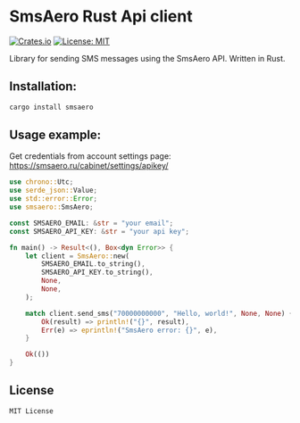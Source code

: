 # SmsAero Rust Api client

[![Crates.io](https://img.shields.io/crates/v/smsaero)](https://crates.io/crates/smsaero)
[![License: MIT](https://img.shields.io/badge/License-MIT-yellow.svg)](https://opensource.org/licenses/MIT)

Library for sending SMS messages using the SmsAero API. Written in Rust.

## Installation:

```bash
cargo install smsaero
```

## Usage example:

Get credentials from account settings page: https://smsaero.ru/cabinet/settings/apikey/

```rust
use chrono::Utc;
use serde_json::Value;
use std::error::Error;
use smsaero::SmsAero;

const SMSAERO_EMAIL: &str = "your email";
const SMSAERO_API_KEY: &str = "your api key";

fn main() -> Result<(), Box<dyn Error>> {
    let client = SmsAero::new(
        SMSAERO_EMAIL.to_string(),
        SMSAERO_API_KEY.to_string(),
        None,
        None,
    );

    match client.send_sms("70000000000", "Hello, world!", None, None) {
        Ok(result) => println!("{}", result),
        Err(e) => eprintln!("SmsAero error: {}", e),
    }

    Ok(())
}
```

## License

```
MIT License
```
